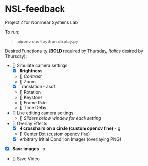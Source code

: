 # NSL-feedback
Project 2 for Nonlinear Systems Lab

To run: 

> pipenv shell 
> python display.py


Desired Functionality (**BOLD** required by Thursday, *Italics* desired by Thursday):

- [] Simulate camera settings
	- [x] **Brightness** 
	- [] *Contrast*
	- [] Zoom 
	- [x] Translation - asdf
	- [] Rotation
	- [] Keystone
	- [] Frame Rate
	- [] Time Delay
- [] Live editing camera settings
	- [] *Sliders below window for each setting*
- [] Overlay Effects
	- [x] **4 crosshairs on a circle (custom opencv fine)** - g
	- [] Center Dot (custom opencv fine)
	- [x] Arbitrary Initial Condition Images (overlaying PNG)
- [x] **Save images** - x
- [] Save Video


